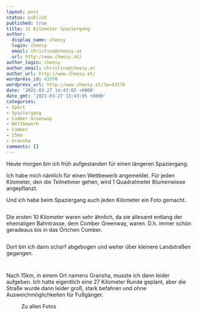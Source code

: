 ```yaml
---
layout: post
status: publish
published: true
title: 15 Kilometer Spaziergang
author:
  display_name: cheesy
  login: cheesy
  email: christine@cheesy.at
  url: http://www.cheesy.at/
author_login: cheesy
author_email: christine@cheesy.at
author_url: http://www.cheesy.at/
wordpress_id: 43370
wordpress_url: http://www.cheesy.at/?p=43370
date: '2021-03-27 14:43:05 +0000'
date_gmt: '2021-03-27 13:43:05 +0000'
categories:
- Sport
- Spaziergang
- Comber Greenway
- Wettbewerb
- Comber
- 15km
- Gransha
comments: []
---
```

<!-- wp:paragraph -->
Heute morgen bin ich früh aufgestanden für einen längeren Spaziergang.
<!-- /wp:paragraph -->
<!-- wp:paragraph -->
Ich habe mich nämlich für einen Wettbewerb angemeldet. Für jeden Kilometer, den die Teilnehmer gehen, wird 1 Quadratmeter Blumenwiese angepflanzt.
<!-- /wp:paragraph -->
<!-- wp:paragraph -->
Und ich habe beim Spaziergang auch jeden Kilometer ein Foto gemacht.
<!-- /wp:paragraph -->
<!-- wp:image {"id":43348} -->
<figure class="wp-block-image"><img src="{% link _posts/2021-03-27-15km-spaziergang-comber/Wanderung-Comber-002.jpg %}" alt="" class="wp-image-43348"></figure>
<!-- /wp:image -->
<!-- wp:paragraph -->
Die ersten 10 Kilometer waren sehr ähnlich, da sie allesamt entlang der ehemaligen Bahntrasse, dem Comber Greenway, waren. D.h. immer schön geradeaus bis in das Örtchen Comber.
<!-- /wp:paragraph -->
<!-- wp:image {"id":43358} -->
<figure class="wp-block-image"><img src="{% link _posts/2021-03-27-15km-spaziergang-comber/Wanderung-Comber-012.jpg %}" alt="" class="wp-image-43358"></figure>
<!-- /wp:image -->
<!-- wp:paragraph -->
Dort bin ich dann scharf abgebogen und weiter über kleinere Landstraßen gegangen.
<!-- /wp:paragraph -->
<!-- wp:image {"id":43362} -->
<figure class="wp-block-image"><img src="{% link _posts/2021-03-27-15km-spaziergang-comber/Wanderung-Comber-016.jpg %}" alt="" class="wp-image-43362"></figure>
<!-- /wp:image -->
<!-- wp:image {"id":43364} -->
<figure class="wp-block-image"><img src="{% link _posts/2021-03-27-15km-spaziergang-comber/Wanderung-Comber-018.jpg %}" alt="" class="wp-image-43364"></figure>
<!-- /wp:image -->
<!-- wp:paragraph -->
Nach 15km, in einem Ort namens Gransha, musste ich dann leider aufgeben. Ich hatte eigentlich eine 27 Kilometer Runde geplant, aber die Straße wurde dann leider groß, stark befahren und ohne Ausweichmöglichkeiten für Fußgänger.
<!-- /wp:paragraph -->
<!-- wp:image {"id":43367,"linkDestination":"custom"} -->
<figure class="wp-block-image"><a href="http://www.cheesy.at/fotos/ausfluege/2021-2/15km-spaziergang-comber/"><img src="{% link _posts/2021-03-27-15km-spaziergang-comber/Wanderung-Comber-021.jpg %}" alt="" class="wp-image-43367"></a><br>
<figcaption>Zu allen Fotos</figcaption>
</figure>
<!-- /wp:image -->
